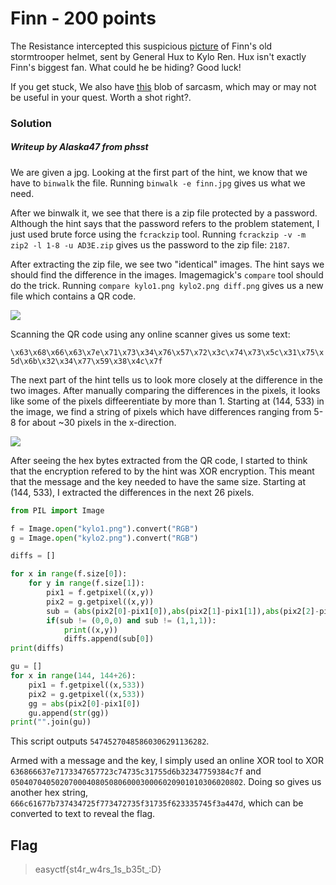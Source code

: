 # Finn - 200 points

The Resistance intercepted this suspicious [picture](https://github.com/EasyCTF/easyctf-2017-problems/blob/master/finn/finn.jpg?raw=true) of Finn's old stormtrooper helmet, sent by General Hux to Kylo Ren. Hux isn't exactly Finn's biggest fan. What could he be hiding? Good luck!

If you get stuck, We also have [this](https://github.com/EasyCTF/easyctf-2017-problems/blob/master/finn/help.txt?raw=true) blob of sarcasm, which may or may not be useful in your quest. Worth a shot right?.

### Solution
##### Writeup by Alaska47 from phsst

We are given a jpg. Looking at the first part of the hint, we know that we have to `binwalk` the file. Running `binwalk -e finn.jpg` gives us what we need.

After we binwalk it, we see that there is a zip file protected by a password. Although the hint says that the password refers to the problem statement, I just used brute force using the `fcrackzip` tool. Running `fcrackzip -v -m zip2 -l 1-8 -u AD3E.zip` gives us the password to the zip file: `2187`.

After extracting the zip file, we see two "identical" images. The hint says we should find the difference in the images. Imagemagick's `compare` tool should do the trick. Running `compare kylo1.png kylo2.png diff.png` gives us a new file which contains a QR code. 

![](https://github.com/VoidMercy/EasyCTF-Writeups-2017/blob/master/forensics/Finn/small_diff.png?raw=true)

Scanning the QR code using any online scanner gives us some text:

`\x63\x68\x66\x63\x7e\x71\x73\x34\x76\x57\x72\x3c\x74\x73\x5c\x31\x75\x5d\x6b\x32\x34\x77\x59\x38\x4c\x7f`

The next part of the hint tells us to look more closely at the difference in the two images. After manually comparing the differences in the pixels, it looks like some of the pixels diffeerentiate by more than 1. Starting at (144, 533) in the image, we find a string of pixels which have differences ranging from 5-8 for about ~30 pixels in the x-direction. 

![](https://github.com/VoidMercy/EasyCTF-Writeups-2017/blob/master/forensics/Finn/subs.png?raw=true)

After seeing the hex bytes extracted from the QR code, I started to think that the encryption refered to by the hint was XOR encryption. This meant that the message and the key needed to have the same size. Starting at (144, 533), I extracted the differences in the next 26 pixels.

```python
from PIL import Image

f = Image.open("kylo1.png").convert("RGB")
g = Image.open("kylo2.png").convert("RGB")

diffs = []

for x in range(f.size[0]):
    for y in range(f.size[1]):
        pix1 = f.getpixel((x,y))
        pix2 = g.getpixel((x,y))
        sub = (abs(pix2[0]-pix1[0]),abs(pix2[1]-pix1[1]),abs(pix2[2]-pix1[2]))
        if(sub != (0,0,0) and sub != (1,1,1)):
            print((x,y))
            diffs.append(sub[0])
print(diffs)

gu = []
for x in range(144, 144+26):
    pix1 = f.getpixel((x,533))
    pix2 = g.getpixel((x,533))
    gg = abs(pix2[0]-pix1[0])
    gu.append(str(gg))
print("".join(gu))
```

This script outputs `54745270485860306291136282`.

Armed with a message and the key, I simply used an online XOR tool to XOR `636866637e7173347657723c74735c31755d6b32347759384c7f` and `0504070405020700040805080600030006020901010306020802`. Doing so gives us another hex string, `666c61677b737434725f773472735f31735f623335745f3a447d`, which can be converted to text to reveal the flag.

## Flag
>easyctf{st4r_w4rs_1s_b35t_:D}
